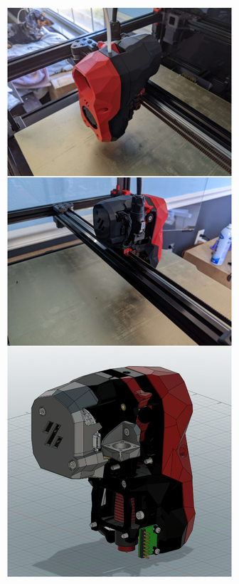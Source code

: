 
![Printed Image Right Side](Images/Printed-Right.jpg)
![Printed Image Left Side](Images/Printed-Left.jpg)
![CAD Image Left](Images/EBB_COVER_UMB_BR-LEFT.PNG)
